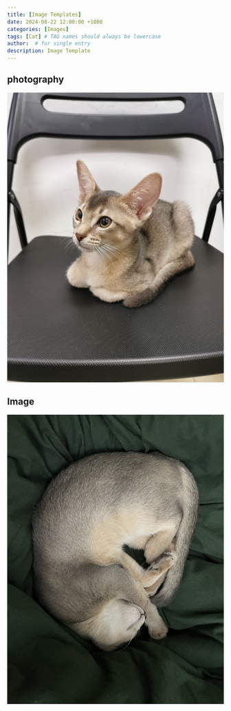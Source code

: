 ```yaml
---
title: [Image Templates]
date: 2024-08-22 12:00:00 +1000
categories: [Images]
tags: [Cat] # TAG names should always be lowercase
author:  # for single entry
description: Image Template
---
```

## photography
<div class="pswp-gallery" id="my-gallery">
  <a href="/assets/img/Dobby/IMG_5995.JPG">
    <img src="/assets/img/Dobby/IMG_5995.JPG" alt="item">
  </a>
</div>

## Image
<div class="pswp-gallery" id="my-gallery">
  <a href="/assets/img/Dobby/IMG_6239.JPEG">
    <img src="/assets/img/Dobby/IMG_6239.JPEG" alt="item">
  </a>
</div>
